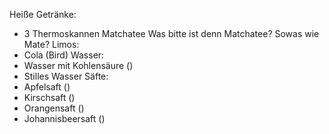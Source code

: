 
Heiße Getränke:
* 3 Thermoskannen Matchatee
      Was bitte ist denn Matchatee? Sowas wie Mate?
Limos:
* Cola (Bird)
Wasser:
* Wasser mit Kohlensäure ()
* Stilles Wasser
Säfte:
* Apfelsaft ()
* Kirschsaft ()
* Orangensaft ()
* Johannisbeersaft ()
